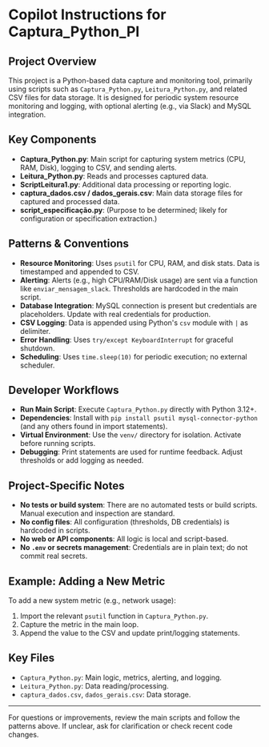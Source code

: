 # Copilot Instructions for Captura_Python_PI

## Project Overview
This project is a Python-based data capture and monitoring tool, primarily using scripts such as `Captura_Python.py`, `Leitura_Python.py`, and related CSV files for data storage. It is designed for periodic system resource monitoring and logging, with optional alerting (e.g., via Slack) and MySQL integration.

## Key Components
- **Captura_Python.py**: Main script for capturing system metrics (CPU, RAM, Disk), logging to CSV, and sending alerts.
- **Leitura_Python.py**: Reads and processes captured data.
- **ScriptLeitura1.py**: Additional data processing or reporting logic.
- **captura_dados.csv / dados_gerais.csv**: Main data storage files for captured and processed data.
- **script_especificação.py**: (Purpose to be determined; likely for configuration or specification extraction.)

## Patterns & Conventions
- **Resource Monitoring**: Uses `psutil` for CPU, RAM, and disk stats. Data is timestamped and appended to CSV.
- **Alerting**: Alerts (e.g., high CPU/RAM/Disk usage) are sent via a function like `enviar_mensagem_slack`. Thresholds are hardcoded in the main script.
- **Database Integration**: MySQL connection is present but credentials are placeholders. Update with real credentials for production.
- **CSV Logging**: Data is appended using Python's `csv` module with `|` as delimiter.
- **Error Handling**: Uses `try/except KeyboardInterrupt` for graceful shutdown.
- **Scheduling**: Uses `time.sleep(10)` for periodic execution; no external scheduler.

## Developer Workflows
- **Run Main Script**: Execute `Captura_Python.py` directly with Python 3.12+.
- **Dependencies**: Install with `pip install psutil mysql-connector-python` (and any others found in import statements).
- **Virtual Environment**: Use the `venv/` directory for isolation. Activate before running scripts.
- **Debugging**: Print statements are used for runtime feedback. Adjust thresholds or add logging as needed.

## Project-Specific Notes
- **No tests or build system**: There are no automated tests or build scripts. Manual execution and inspection are standard.
- **No config files**: All configuration (thresholds, DB credentials) is hardcoded in scripts.
- **No web or API components**: All logic is local and script-based.
- **No `.env` or secrets management**: Credentials are in plain text; do not commit real secrets.

## Example: Adding a New Metric
To add a new system metric (e.g., network usage):
1. Import the relevant `psutil` function in `Captura_Python.py`.
2. Capture the metric in the main loop.
3. Append the value to the CSV and update print/logging statements.

## Key Files
- `Captura_Python.py`: Main logic, metrics, alerting, and logging.
- `Leitura_Python.py`: Data reading/processing.
- `captura_dados.csv`, `dados_gerais.csv`: Data storage.

---

For questions or improvements, review the main scripts and follow the patterns above. If unclear, ask for clarification or check recent code changes.